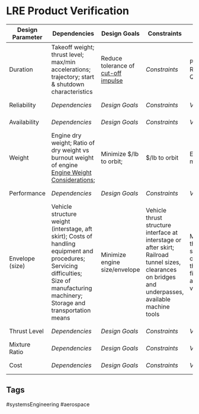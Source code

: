 # LRE Product Verification  

|Design Parameter|Dependencies|Design Goals|Constraints|Verification Methods|Verification Types|  
|---|---|---|---|---|---|  
|Duration|Takeoff weight; thrust level; max/min accelerations; trajectory; start & shutdown characteristics| Reduce tolerance of [cut-off impulse](./202201140034)|*Constraints*|Preliminary Flight Rating Test (PFRT); Qualification Tests|Demonstration; Testing|  
|Reliability|*Dependencies*|*Design Goals*|*Constraints*|*Verification Methods*|*Verification Types*|  
|Availability|*Dependencies*|*Design Goals*|*Constraints*|*Verification Methods*|*Verification Types*|  
|Weight|Engine dry weight; Ratio of dry weight vs burnout weight of engine [Engine Weight Considerations](./202201140103); |Minimize $/lb to orbit;|$/lb to orbit|Engine weight measurement test|Observation|  
|Performance|*Dependencies*|*Design Goals*|*Constraints*|*Verification Methods*|*Verification Types*|  
|Envelope (size)| Vehicle structure weight (interstage, aft skirt); Costs of handling equipment and procedures; Servicing difficulties; Size of manufacturing machinery; Storage and transportation means|Minimize engine size/envelope|Vehicle thrust structure interface at interstage or after skirt; Railroad tunnel sizes, clearances on bridges and underpasses, available machine tools|Measure the size of the hypothetical smallest cylinder/sphere/cube that the engine can fit inside; Mount fully assembled engine to vehicle structure|Inspection; Testing|  
|Thrust Level|*Dependencies*|*Design Goals*|*Constraints*|*Verification Methods*|*Verification Types*|  
|Mixture Ratio|*Dependencies*|*Design Goals*|*Constraints*|*Verification Methods*|*Verification Types*|  
|Cost|*Dependencies*|*Design Goals*|*Constraints*|*Verification Methods*|*Verification Types*|  

## Tags
#systemsEngineering #aerospace
